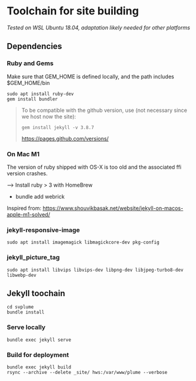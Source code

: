 # Toolchain for site building

*Tested on WSL Ubuntu 18.04, adaptation likely needed for other platforms*

## Dependencies

### Ruby and Gems

Make sure that GEM_HOME is defined locally, and the path includes $GEM_HOME/bin

    sudo apt install ruby-dev
    gem install bundler
    
> To be compatible with the github version, use (not necessary since we host now the site):
> ```
> gem install jekyll -v 3.8.7
> ```
> https://pages.github.com/versions/

### On Mac M1

The version of ruby shipped with OS-X is too old and the associated ffi version crashes.

--> Install ruby > 3 with HomeBrew
+ bundle add webrick

Inspired from: https://www.shouvikbasak.net/website/jekyll-on-macos-apple-m1-solved/


### jekyll-responsive-image

    sudo apt install imagemagick libmagickcore-dev pkg-config
    
### jekyll_picture_tag

    sudo apt install libvips libvips-dev libpng-dev libjpeg-turbo8-dev libwebp-dev

## Jekyll toochain

    cd svplume
    bundle install

### Serve locally

    bundle exec jekyll serve

### Build for deployment

    bundle exec jekyll build
    rsync --archive --delete _site/ hws:/var/www/plume --verbose

